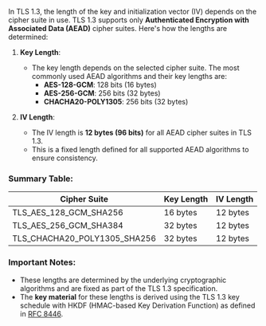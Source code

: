 In TLS 1.3, the length of the key and initialization vector (IV) depends on the cipher suite in use. TLS 1.3 supports only **Authenticated Encryption with Associated Data (AEAD)** cipher suites. Here's how the lengths are determined:

1. **Key Length**:
   - The key length depends on the selected cipher suite. The most commonly used AEAD algorithms and their key lengths are:
     - **AES-128-GCM**: 128 bits (16 bytes)
     - **AES-256-GCM**: 256 bits (32 bytes)
     - **CHACHA20-POLY1305**: 256 bits (32 bytes)

2. **IV Length**:
   - The IV length is **12 bytes (96 bits)** for all AEAD cipher suites in TLS 1.3. 
   - This is a fixed length defined for all supported AEAD algorithms to ensure consistency.

### Summary Table:
| Cipher Suite               | Key Length | IV Length |
|----------------------------|------------|-----------|
| TLS_AES_128_GCM_SHA256     | 16 bytes   | 12 bytes  |
| TLS_AES_256_GCM_SHA384     | 32 bytes   | 12 bytes  |
| TLS_CHACHA20_POLY1305_SHA256 | 32 bytes  | 12 bytes  |

### Important Notes:
- These lengths are determined by the underlying cryptographic algorithms and are fixed as part of the TLS 1.3 specification.
- The **key material** for these lengths is derived using the TLS 1.3 key schedule with HKDF (HMAC-based Key Derivation Function) as defined in [RFC 8446](https://datatracker.ietf.org/doc/html/rfc8446).